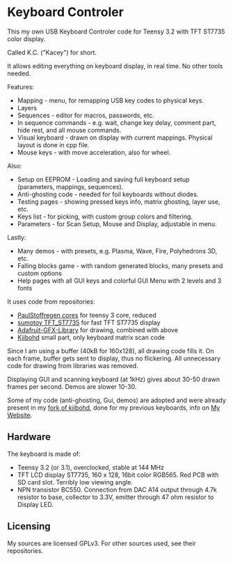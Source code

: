 Keyboard Controler
==================

This my own USB Keyboard Controler code for Teensy 3.2 with TFT ST7735 color display.

Called K.C. ("Kacey") for short.

It allows editing everything on keyboard display, in real time. No other tools needed.

Features:
* Mapping - menu, for remapping USB key codes to physical keys.
* Layers
* Sequences - editor for macros, passwords, etc.
* In sequence commands - e.g. wait, change key delay, comment part, hide rest, and all mouse commands.
* Visual keyboard - drawn on display with current mappings. Physical layout is done in cpp file.
* Mouse keys - with move acceleration, also for wheel.

Also:
* Setup on EEPROM - Loading and saving full keyboard setup (parameters, mappings, sequences).
* Anti-ghosting code - needed for foil keyboards without diodes.
* Testing pages - showing pressed keys info, matrix ghosting, layer use, etc.
* Keys list - for picking, with custom group colors and filtering.
* Parameters - for Scan Setup, Mouse and Display, adjustable in menu.

Lastly:
* Many demos - with presets, e.g. Plasma, Wave, Fire, Polyhedrons 3D, etc.
* Falling blocks game - with random generated blocks, many presets and custom options
* Help pages with all GUI keys and colorful GUI Menu with 2 levels and 3 fonts

It uses code from repositories:
* [PaulStoffregen cores](https://github.com/PaulStoffregen/cores/tree/master/teensy3) for teensy 3 core, reduced
* [sumotoy TFT_ST7735](https://github.com/sumotoy/TFT_ST7735/tree/1.0p1) for fast TFT ST7735 display
* [Adafruit-GFX-Library](https://github.com/adafruit/Adafruit-GFX-Library) for drawing, combined with above
* [Kiibohd](https://github.com/kiibohd/controller) small part, only keyboard matrix scan code

Since I am using a buffer (40kB for 160x128), all drawing code fills it. On each frame, buffer gets sent to display, thus no flickering.
All unnecessary code for drawing from libraries was removed.

Displaying GUI and scanning keyboard (at 1kHz) gives about 30-50 drawn frames per second. Demos are slower 10-30.

Some of my code (anti-ghosting, Gui, demos) are adopted and were already present in my [fork of kiibohd](https://github.com/cryham/controller),
done for my previous keyboards, info on [My Website](http://cryham.tuxfamily.org/archives/portfolio/crystal-keyboard-3-and-4).

Hardware
--------

The keyboard is made of:
* Teensy 3.2 (or 3.1), overclocked, stable at 144 MHz
* TFT LCD display ST7735, 160 x 128, 16bit color RGB565. Red PCB with SD card slot. Terribly low viewing angle.
* NPN transistor BC550. Connection from DAC A14 output through 4.7k resistor to base, collector to 3.3V, emitter through 47 ohm resistor to Display LED.

Licensing
---------

My sources are licensed GPLv3. For other sources used, see their repositories.
